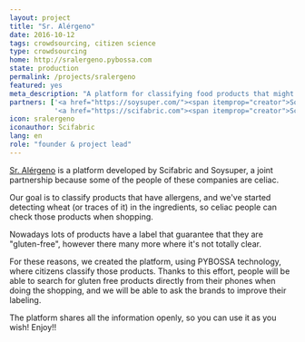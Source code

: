 ```yaml
---
layout: project
title: "Sr. Alérgeno"
date: 2016-10-12
tags: crowdsourcing, citizen science
type: crowdsourcing
home: http://sralergeno.pybossa.com
state: production
permalink: /projects/sralergeno
featured: yes
meta_description: "A platform for classifying food products that might have allergens in its ingredients."
partners: ['<a href="https://soysuper.com/"><span itemprop="creator">Soysuper</span></a>',
           '<a href="https://scifabric.com"><span itemprop="creator">Scifabric</span></a>']
icon: sralergeno
iconauthor: Scifabric
lang: en
role: "founder & project lead"
---
```


<a href="http://sralergeno.pybossa.com">Sr. Alérgeno</a> is a platform developed by Scifabric and Soysuper, a joint partnership because some of the people of these companies are celiac. 

Our goal is to classify products that have allergens, and we've started detecting wheat (or traces of it) in the ingredients, so celiac people can check those products when shopping. 

Nowadays lots of products have a label that guarantee that they are "gluten-free", however there many more where it's not totally clear.

For these reasons, we created the platform, using PYBOSSA technology, where citizens classify those products. Thanks to this effort, people will be able to search for gluten free products directly from their phones when doing the shopping, and we will be able to ask the brands to improve their labeling.

The platform shares all the information openly, so you can use it as you wish! Enjoy!!

